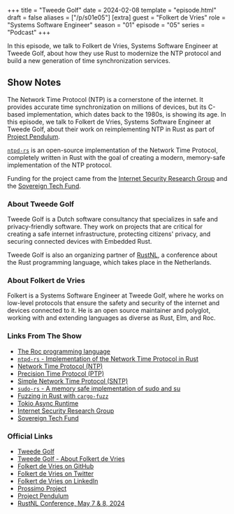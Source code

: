 +++
title = "Tweede Golf"
date = 2024-02-08
template = "episode.html"
draft = false
aliases = ["/p/s01e05"]
[extra]
guest = "Folkert de Vries"
role = "Systems Software Engineer"
season = "01"
episode = "05"
series = "Podcast"
+++

<div><script id="letscast-player-b30f560a" src="https://letscast.fm/podcasts/rust-in-production-82281512/episodes/rust-in-production-ep-5-tweede-golf-s-folkert-de-vries/player.js?size=s"></script></div>

In this episode, we talk to Folkert de Vries, Systems Software Engineer at Tweede Golf, about how they use Rust to modernize the NTP protocol and build a new generation of time synchronization services.

<!-- more -->

## Show Notes

The Network Time Protocol (NTP) is a cornerstone of the internet.
It provides accurate time synchronization on millions of devices, but its
C-based implementation, which dates back to the
1980s, is showing its age. In this episode, we talk to Folkert de Vries, Systems
Software Engineer at Tweede Golf, about their work on reimplementing NTP in Rust
as part of [Project Pendulum](https://tweedegolf.nl/en/pendulum).


[`ntpd-rs`](https://github.com/pendulum-project/ntpd-rs) is an open-source
implementation of the Network Time Protocol, completely written in Rust with the
goal of creating a modern, memory-safe implementation of the NTP protocol.

Funding for the project came from the [Internet Security Research
Group](https://www.abetterinternet.org/) and the [Sovereign Tech
Fund](https://www.sovereigntechfund.de/).

### About Tweede Golf

Tweede Golf is a Dutch software consultancy that specializes in safe and
privacy-friendly software. They work on projects that are critical for creating
a safe internet infrastructure, protecting citizens' privacy, and securing
connected devices with Embedded Rust.

Tweede Golf is also an organizing partner of [RustNL](https://2024.rustnl.org/), a
conference about the Rust programming language, which takes place in the
Netherlands.

### About Folkert de Vries

Folkert is a Systems Software Engineer at Tweede Golf, where he works on
low-level protocols that ensure the safety and security of the internet
and devices connected to it. He is an open source maintainer and polyglot,
working with and extending languages as diverse as Rust, Elm, and Roc.

### Links From The Show

- [The Roc programming language](https://www.roc-lang.org/)
- [`ntpd-rs` - Implementation of the Network Time Protocol in Rust](https://github.com/pendulum-project/ntpd-rs)
- [Network Time Protocol (NTP)](https://en.wikipedia.org/wiki/Network_Time_Protocol)
- [Precision Time Protocol (PTP)](https://en.wikipedia.org/wiki/Precision_Time_Protocol)
- [Simple Network Time Protocol (SNTP)](https://en.wikipedia.org/wiki/Network_Time_Protocol#SNTP)
- [`sudo-rs` - A memory safe implementation of sudo and su](https://github.com/memorysafety/sudo-rs)
- [Fuzzing in Rust with `cargo-fuzz`](https://github.com/rust-fuzz/cargo-fuzz)
- [Tokio Async Runtime](https://tokio.rs/)
- [Internet Security Research Group](https://www.abetterinternet.org/)
- [Sovereign Tech Fund](https://www.sovereigntechfund.de/)

### Official Links

- [Tweede Golf](https://tweedegolf.nl/)
- [Tweede Golf - About Folkert de Vries](https://tweedegolf.nl/en/about/21/folkert)
- [Folkert de Vries on GitHub](https://github.com/folkertdev)
- [Folkert de Vries on Twitter](https://twitter.com/flokkievids)
- [Folkert de Vries on LinkedIn](https://www.linkedin.com/in/folkert-de-vries-24ab691b7/)
- [Prossimo Project](https://www.memorysafety.org/)
- [Project Pendulum](https://tweedegolf.nl/en/pendulum)
- [RustNL Conference, May 7 & 8, 2024](https://2024.rustnl.org/)
